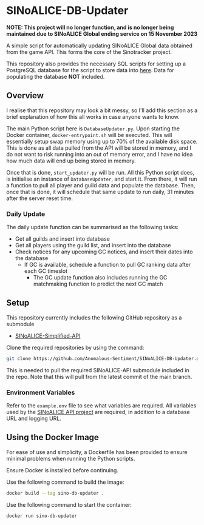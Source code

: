 # SINoALICE-DB-Updater
**NOTE: This project will no longer function, and is no longer being maintained due to SINoALICE Global ending service on 15 November 2023**

A simple script for automatically updating SINoALICE Global data obtained from the game API. This forms the core of the Sinotracker project.

This repository also provides the necessary SQL scripts for setting up a PostgreSQL database for the script to store data into [here](https://github.com/Anomalous-Sentiment/SINoALICE-DB-Updater/tree/main/database). Data for populating the database **NOT** included.

## Overview
I realise that this repository may look a bit messy, so I'll add this section as a brief explanation of how this all works in case anyone wants to know.

The main Python script here is `DatabaseUpdater.py`. Upon starting the Docker container, `docker-entrypoint.sh` will be executed. This will essentially setup swap memory using up to 70% of the available disk space. This is done as all data pulled from the API will be stored in memory, and I do not want to risk running into an out of memory error, and I have no idea how much data will end up being stored in memory.

Once that is done, `start_updater.py` will be run. All this Python script does, is initialise an instance of `DatabaseUpdater`, and start it. From there, it will run a function to pull all player and guild data and populate the database. Then, once that is done, it will schedule that same update to run daily, 31 minutes after the server reset time.

### Daily Update
The daily update function can be summarised as the following tasks:
- Get all guilds and insert into database
- Get all players using the guild list, and insert into the database
- Check notices for any upcoming GC notices, and insert their dates into the database
    - If GC is available, schedule a function to pull GC ranking data after each GC timeslot
        - The GC update function also includes running the GC matchmaking function to predict the next GC match


## Setup
This repository currently includes the following GitHub repository as a submodule
- [SINoALICE-Simplified-API](https://github.com/Anomalous-Sentiment/SINoALICE-Simplified-API)

Clone the required repositories by using the command:
```bash
git clone https://github.com/Anomalous-Sentiment/SINoALICE-DB-Updater.git --recurse-submodules
```

This is needed to pull the required SINoALICE-API submodule included in the repo. Note that this will pull from the latest commit of the main branch.

### Environment Variables
Refer to the `example.env` file to see what variables are required. All variables used by the [SINoALICE API project](https://github.com/Anomalous-Sentiment/SINoALICE-Simplified-API) are required, in addition to a database URL and logging URL.

## Using the Docker Image
For ease of use and simplicity, a Dockerfile has been provided to ensure minimal problems when running the Python scripts.

Ensure Docker is installed before continuing.

Use the following command to build the image:
```bash
docker build --tag sino-db-updater .
```

Use the following command to start the container:
```bash
docker run sino-db-updater
```